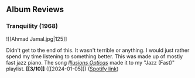 ## Album Reviews

### Tranquility (1968)

![[Ahmad Jamal.jpg|125]]

Didn't get to the end of this. It wasn't terrible or anything. I would just rather spend my time listening to something better. This was made up of mostly fast jazz piano. The song *I[llusions Opticas](https://open.spotify.com/track/3c4QMt6QePn7xBehnH6Hk7?si=1e70528040364780)* made it to my "Jazz (Fast)" playlist. **[[3/10]]** ([[2024-01-05]]) ([Spotify link](https://open.spotify.com/album/5NFYSeaYwuDklLDaUZiTl0?si=ZFbw43VIQxKeppWoMTt_3g))